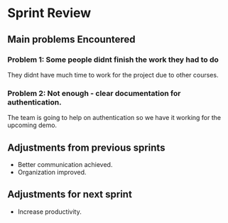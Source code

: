 # Sprint Review

## Main problems  Encountered

### Problem 1: Some people didnt finish the work they had to do 
They didnt have much time to work for the project due to other courses.

### Problem 2: Not enough - clear  documentation for authentication.
The team is going to help on authentication so we have it working for the upcoming demo.


## Adjustments from previous sprints  
- Better communication achieved.
- Organization improved.

## Adjustments for next sprint  
- Increase productivity.